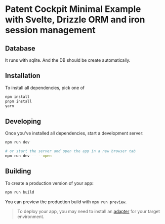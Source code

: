 # Patent Cockpit Minimal Example with Svelte, Drizzle ORM and iron session management

## Database

It runs with sqlite. And the DB should be create automatically.


## Installation

To install all dependencies, pick one of 
```bash
npm install
pnpm install
yarn
```

## Developing

Once you've installed all dependencies, start a development server:

```bash
npm run dev

# or start the server and open the app in a new browser tab
npm run dev -- --open
```

## Building

To create a production version of your app:

```bash
npm run build
```

You can preview the production build with `npm run preview`.

> To deploy your app, you may need to install an [adapter](https://kit.svelte.dev/docs/adapters) for your target environment.
